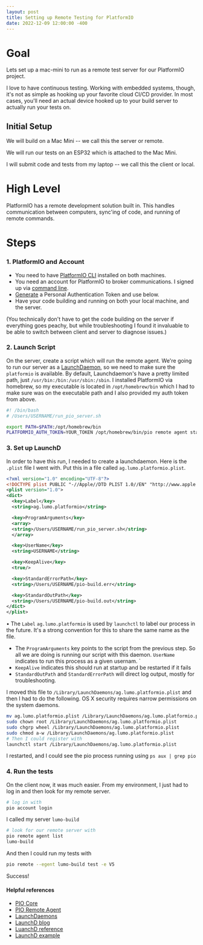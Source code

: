 ```yaml
---
layout: post
title: Setting up Remote Testing for PlatformIO
date: 2022-12-09 12:00:00 -400
---
```


# Goal

Lets set up a mac-mini to run as a remote test server for our PlatformIO project.

I love to have continuous testing. Working with embedded systems, though, it's not as simple as hooking up your favorite cloud CI/CD provider.
In most cases, you'll need an actual device hooked up to your build server to actually run your tests on.

## Initial Setup

We will build on a Mac Mini --  we call this the server or remote.

We will run our tests on an ESP32 which is attached to the Mac Mini.

I will submit code and tests from my laptop -- we call this the client or local.

# High Level

PlatformIO has a remote development solution built in.
This handles communication between computers, sync'ing of code, and running of remote commands.

# Steps

### 1. PlatformIO and Account

* You need to have [PlatformIO CLI](https://docs.platformio.org/en/stable/core/index.html) installed on both machines.
* You need an account for PlatformIO to broker communications. I signed up via [command line](https://docs.platformio.org/en/stable/core/userguide/account/index.html).
* [Generate](https://docs.platformio.org/en/stable/core/userguide/account/cmd_token.html) a Personal Authentication Token and use below.
* Have your code building and running on both your local machine, and the server.

(You technically don't have to get the code building on the server if everything goes peachy, but while troubleshooting I found it invaluable to be able
to switch between client and server to diagnose issues.)

### 2. Launch Script

On the server, create a script which will run the remote agent. We're going to run our server as a [LaunchDaemon](https://developer.apple.com/library/archive/documentation/MacOSX/Conceptual/BPSystemStartup/Chapters/CreatingLaunchdJobs.html),
so we need to make sure the `platformio` is available. By default, Launchdaemon's have a pretty limited path, just `/usr/bin:/bin:/usr/sbin:/sbin`.
I installed PlatformIO via homebrew, so my executable is located in `/opt/homebrew/bin` which I had to make sure was on the executable path and
I also provided my auth token from above.

```bash
#! /bin/bash
# /Users/USERNAME/run_pio_server.sh

export PATH=$PATH:/opt/homebrew/bin
PLATFORMIO_AUTH_TOKEN=YOUR_TOKEN /opt/homebrew/bin/pio remote agent start --name YOUR_SERVER_NAME
```

### 3. Set up LaunchD

In order to have this run, I needed to create a launchdaemon. Here is the `.plist` file I went with. Put this in a file called `ag.lumo.platformio.plist`.

```xml
<?xml version="1.0" encoding="UTF-8"?>
<!DOCTYPE plist PUBLIC "-//Apple//DTD PLIST 1.0//EN" "http://www.apple.com/DTDs/PropertyList-1.0.dtd">
<plist version="1.0">
<dict>
  <key>Label</key>
  <string>ag.lumo.platformio</string>

  <key>ProgramArguments</key>
  <array>
  <string>/Users/USERNAME/run_pio_server.sh</string>
  </array>

  <key>UserName</key>
  <string>USERNAME</string>

  <key>KeepAlive</key>
  <true/>

  <key>StandardErrorPath</key>
  <string>/Users/USERNAME/pio-build.err</string>

  <key>StandardOutPath</key>
  <string>/Users/USERNAME/pio-build.out</string>
</dict>
</plist>
```

• The `Label` `ag.lumo.platformio` is used by `launchctl` to label our process in the future. It's a strong convention for this to share the same name as the file.

* The `ProgramArguments` key points to the script from the previous step. So all we are doing is running our script with this daemon. `UserName` indicates to run this process as a given usernam. `
* `KeepAlive` indicates this should run at startup and be restarted if it fails
* `StandardOutPath` and `StandardErrorPath` will direct log output, mostly for troubleshooting.

I moved this file to `/Library/LaunchDaemons/ag.lumo.platformio.plist` and then I had to do the following. OS X security requires narrow permissions on the system daemons.

```bash
mv ag.lumo.platformio.plist /Library/LaunchDaemons/ag.lumo.platformio.plist
sudo chown root /Library/LaunchDaemons/ag.lumo.platformio.plist
sudo chgrp wheel /Library/LaunchDaemons/ag.lumo.platformio.plist
sudo chmod a-w /Library/LaunchDaemons/ag.lumo.platformio.plist
# Then I could register with
launchctl start /Library/LaunchDaemons/ag.lumo.platformio.plist
```

I restarted, and I could see the pio process running using `ps aux | grep pio`

### 4. Run the tests

On the client now, it was much easier. From my environment, I just had to log in and then look for my remote server.

```bash
# log in with 
pio account login
```

I called my server `lumo-build`

```bash
# look for our remote server with
pio remote agent list
lumo-build
```

And then I could run my tests with

```bash
pio remote --egent lumo-build test -e V5
```

Success!

#### Helpful references

* [PIO Core](https://docs.platformio.org/en/stable/core/index.html)
* [PIO Remote Agent](https://docs.platformio.org/en/stable/core/userguide/remote/cmd_agent.html)
* [LaunchDaemons](https://developer.apple.com/library/archive/documentation/MacOSX/Conceptual/BPSystemStartup/Chapters/CreatingLaunchdJobs.html)
* [LaunchD blog](https://thoughtbot.com/blog/example-writing-a-launch-agent-for-apples-launchd)
* [LuanchD reference](https://www.real-world-systems.com/docs/launchdPlist.1.html)
* [LaunchD example](https://alvinalexander.com/mac-os-x/launchd-examples-launchd-plist-file-examples-mac/)
